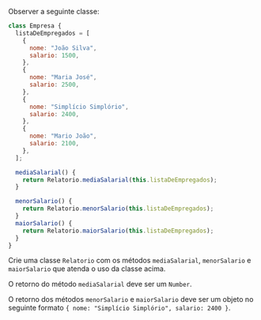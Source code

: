 Observer a seguinte classe:

```js
class Empresa {
  listaDeEmpregados = [
    {
      nome: "João Silva",
      salario: 1500,
    },
    {
      nome: "Maria José",
      salario: 2500,
    },
    {
      nome: "Simplício Simplório",
      salario: 2400,
    },
    {
      nome: "Mario João",
      salario: 2100,
    },
  ];

  mediaSalarial() {
    return Relatorio.mediaSalarial(this.listaDeEmpregados);
  }

  menorSalario() {
    return Relatorio.menorSalario(this.listaDeEmpregados);
  }
  maiorSalario() {
    return Relatorio.maiorSalario(this.listaDeEmpregados);
  }
}
```

Crie uma classe `Relatorio` com os métodos `mediaSalarial`, `menorSalario` e `maiorSalario` que atenda o uso da classe acima.

O retorno do método `mediaSalarial` deve ser um `Number`.

O retorno dos métodos `menorSalario` e `maiorSalario` deve ser um objeto no seguinte formato `{ nome: "Simplício Simplório", salario: 2400 }`.
